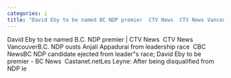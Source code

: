 ```yaml
---
categories: i
title: "David Eby to be named BC NDP premier  CTV News  CTV News Vancouver"
---
```

David Eby to be named B.C. NDP premier | CTV News&nbsp;&nbsp;CTV News VancouverB.C. NDP ousts Anjali Appadurai from leadership race&nbsp;&nbsp;CBC NewsBC NDP candidate ejected from leader"s race; David Eby to be premier - BC News&nbsp;&nbsp;Castanet.netLes Leyne: After being disqualified from NDP le